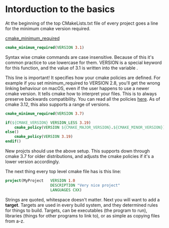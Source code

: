 # Intorduction to the basics

At the beginning of the top CMakeLists.txt file of every project goes a line for the minimum cmake version required. 

[cmake_minimum_required](https://cmake.org/cmake/help/latest/command/cmake_minimum_required.html)
```cmake
cmake_minimum_required(VERSION 3.1)
```

Syntax wise cmake commands are case insensitive. Because of this it's common practice to use lowercase for them. VERSION is a special keyword for this function, and the value of 3.1 is written into the variable .

This line is important! It specifies how your cmake policies are defined. For example if you set minimum_required to VERSION 2.8, you'll get the wrong linking behaviour on macOS, even if the user happens to use a newer cmake version. It tells cmake how to interpret your files. This is to always preserve backwards compatibility. You can read all the policies [here](https://cmake.org/cmake/help/latest/manual/cmake-policies.7.html). As of cmake 3.12, this also supports a range of versions. 

```cmake
cmake_minimum_required(VERSION 3.7)

if(${CMAKE_VERSION} VERSION_LESS 3.19)
    cmake_policy(VERSION ${CMAKE_MAJOR_VERSION}.${CMAKE_MINOR_VERSION})
else()
    cmake_policy(VERSION 3.19)
endif()
```

New projcts should use the above setup. This supports down through cmake 3.7 for older distributions, and adjusts the cmake policies if it's a lower version accordingly. 

The next thing every top level cmake file has is this line:

```cmake
project(MyProject   VERSION 1.0
                    DESCRIPTION "Very nice project"
                    LANGUAGES CXX)
```

Strings are quoted, whitespace doesn't matter. Next you will want to add a **target**. Targets are used in every build system, and they determined rules for things to build. Targets, can be executables (the program to run), libraries (things for other programs to link to), or as simple as copying files from a-z. 

